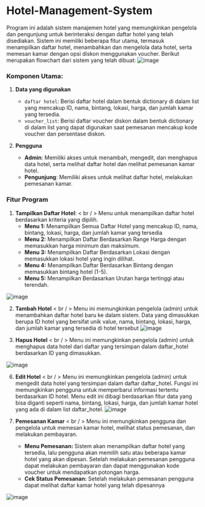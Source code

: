# Hotel-Management-System

Program ini adalah sistem manajemen hotel yang memungkinkan pengelola dan pengunjung untuk berinteraksi dengan daftar hotel yang telah disediakan. Sistem ini memiliki beberapa fitur utama, termasuk menampilkan daftar hotel, menambahkan dan mengelola data hotel, serta memesan kamar dengan opsi diskon menggunakan voucher. Berikut merupakan flowchart dari sistem yang telah dibuat:
![image](https://github.com/user-attachments/assets/0f054adb-ad5f-4f5b-825f-2767c5f6520e)

### **Komponen Utama:**
1. **Data yang digunakan**
   - `daftar hotel`: Berisi daftar hotel dalam bentuk dictionary di dalam list yang mencakup ID, nama, bintang, lokasi, harga, dan jumlah kamar yang tersedia.
   - `voucher_list`: Berisi daftar voucher diskon dalam bentuk dictionary di dalam list yang dapat digunakan saat pemesanan mencakup kode voucher dan persentase diskon.

2. **Pengguna**
   - **Admin**: Memiliki akses untuk menambah, mengedit, dan menghapus data hotel, serta melihat daftar hotel dan melihat pemesanan kamar hotel.
   - **Pengunjung**: Memiliki akses untuk melihat daftar hotel, melakukan pemesanan kamar.

### **Fitur Program**
1. **Tampilkan Daftar Hotel**: 
   < br / > Menu untuk menampilkan daftar hotel berdasarkan kriteria yang dipilih.
   - **Menu 1:** Menampilkan Semua Daftar Hotel yang mencakup ID, nama, bintang, lokasi, harga, dan jumlah kamar yang tersedia
   - **Menu 2:** Menampilkan Daftar Berdasarkan Range Harga dengan memasukkan harga minimum dan maksimum.
   - **Menu 3:** Menampilkan Daftar Berdasarkan Lokasi dengan memasukkan lokasi hotel yang ingin dilihat.
   - **Menu 4:** Menampilkan Daftar Berdasarkan Bintang dengan memasukkan bintang hotel (1-5).
   - **Menu 5:** Menampilkan Berdasarkan Urutan harga tertinggi atau terendah.

![image](https://github.com/user-attachments/assets/9345ba54-7235-4dd4-83a9-4f682a278c21)

2. **Tambah Hotel**
   < br / > Menu ini memungkinkan pengelola (admin) untuk menambahkan daftar hotel baru ke dalam sistem. Data yang dimasukkan berupa ID hotel yang bersifat unik value, nama, bintang, lokasi, harga, dan jumlah kamar yang tersedia di hotel tersebut
![image](https://github.com/user-attachments/assets/dcc1da04-7dad-4c66-a4c9-bfbbc3d3c9e2)

4. **Hapus Hotel**
   < br / > Menu ini memungkinkan pengelola (admin) untuk menghapus data hotel dari daftar yang tersimpan dalam daftar_hotel berdasarkan ID yang dimasukkan.

![image](https://github.com/user-attachments/assets/7f39adc5-476f-4c61-b745-f7d73e472c24)

6. **Edit Hotel**
   < br / > Menu ini memungkinkan pengelola (admin) untuk mengedit data hotel yang tersimpan dalam daftar daftar_hotel. Fungsi ini memungkinkan pengguna untuk memperbarui informasi tertentu berdasarkan ID hotel. Menu edit ini dibagi berdasarkan fitur data yang bisa diganti seperti nama, bintang, lokasi, harga, dan jumlah kamar hotel yang ada di dalam list daftar_hotel.
![image](https://github.com/user-attachments/assets/80cb8a87-7fe9-4e0d-8193-1dc03eb4a6a7)

8. **Pemesanan Kamar**
   < br / > Menu ini memungkinkan pengguna dan pengelola untuk memesan kamar hotel, melihat status pemesanan, dan melakukan pembayaran.
   - **Menu Pemesanan:** Sistem akan menampilkan daftar hotel yang tersedia, lalu pengguna akan memilih satu atau beberapa kamar hotel yang akan dipesan. Setelah melakukan pemesanan pengguna dapat melakukan pembayaran dan dapat menggunakan kode voucher untuk mendapatkan potongan harga.
   - **Cek Status Pemesanan:** Setelah melakukan pemesanan pengguna dapat melihat daftar kamar hotel yang telah dipesannya

![image](https://github.com/user-attachments/assets/0a3b7cb4-d764-4b03-a3c9-bc7bf05c83b1)

